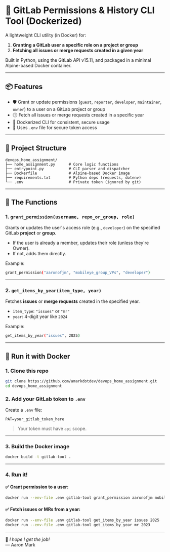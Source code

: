 
# 🔧 GitLab Permissions & History CLI Tool (Dockerized)

A lightweight CLI utility (in Docker) for:
1. **Granting a GitLab user a specific role on a project or group**
2. **Fetching all issues or merge requests created in a given year**

Built in Python, using the GitLab API v15.11, and packaged in a minimal Alpine-based Docker container.

---

## 📦 Features

- 🛡️ Grant or update permissions (`guest`, `reporter`, `developer`, `maintainer`, `owner`) to a user on a GitLab project or group
- 🕒 Fetch all issues or merge requests created in a specific year
- 🐳 Dockerized CLI for consistent, secure usage
- 🔐 Uses `.env` file for secure token access

---

## 🧱 Project Structure

```
devops_home_assignment/
├── home_assignment.py      # Core logic functions
├── entrypoint.py           # CLI parser and dispatcher
├── Dockerfile              # Alpine-based Docker image
├── requirements.txt        # Python deps (requests, dotenv)
└── .env                    # Private token (ignored by git)
```

---

## 🧪 The Functions

### 1. `grant_permission(username, repo_or_group, role)`
Grants or updates the user's access role (e.g., `developer`) on the specified GitLab **project** or **group**.

- If the user is already a member, updates their role (unless they're Owner).
- If not, adds them directly.

Example:
```bash
grant_permission("aaronofjm", "mobileye_group_VPs", "developer")
```

---

### 2. `get_items_by_year(item_type, year)`
Fetches **issues** or **merge requests** created in the specified year.

- `item_type`: `"issues"` or `"mr"`
- `year`: 4-digit year like `2024`

Example:
```bash
get_items_by_year("issues", 2025)
```

---

## 🚀 Run it with Docker

### 1. Clone this repo

```bash
git clone https://github.com/amarkdotdev/devops_home_assignment.git
cd devops_home_assignment
```

### 2. Add your GitLab token to `.env`

Create a `.env` file:
```
PAT=your_gitlab_token_here
```

> Your token must have `api` scope.

---

### 3. Build the Docker image

```bash
docker build -t gitlab-tool .
```

---

### 4. Run it!

#### ✅ Grant permission to a user:
```bash
docker run --env-file .env gitlab-tool grant_permission aaronofjm mobileye_group_VPs reporter
```

#### ✅ Fetch issues or MRs from a year:
```bash
docker run --env-file .env gitlab-tool get_items_by_year issues 2025
docker run --env-file .env gitlab-tool get_items_by_year mr 2023
```

---

📝 *I hope I get the job!*  
— Aaron Mark